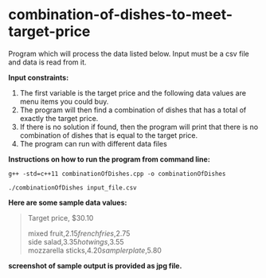 # combination-of-dishes-to-meet-target-price

Program which will process the data listed below. 
Input must be a csv file and data is read from it. 

**Input constraints:**
  1. The first variable is the target price and the following data values are menu items you could buy. 
  2. The program will then find a combination of dishes that has a total of exactly the target price. 
  3. If there is no solution if found, then the program will print that there is no combination of dishes that is equal to the target price. 
  4. The program can run with different data files

**Instructions on how to run the program from command line:**    
    
    g++ -std=c++11 combinationOfDishes.cpp -o combinationOfDishes 
    
    ./combinationOfDishes input_file.csv    
     
    
**Here are some sample data values:**    

>Target price, $30.10    
>
>mixed fruit,$2.15          
>french fries,$2.75         
>side salad,$3.35        
>hot wings,$3.55       
>mozzarella sticks,$4.20          
>sampler plate,$5.80       

**screenshot of sample output is provided as jpg file.**
